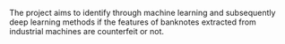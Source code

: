 The project aims to identify through machine learning and subsequently deep learning methods if the features of banknotes extracted from industrial machines are counterfeit or not.


